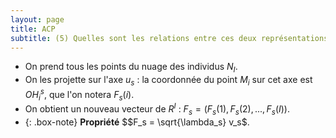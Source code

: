 ```yaml
---
layout: page
title: ACP
subtitle: (5) Quelles sont les relations entre ces deux représentations approchées ? 
---
```


* On prend tous les points du nuage des individus $N_I$.
* On les projette sur l'axe $u_s$ : la coordonnée du point $M_i$ sur cet axe est $OH^s_i$, que l'on notera $F_s(i)$.
* On obtient un nouveau vecteur de $R^I$ : $F_s = (F_s(1),F_s(2),...,F_s(I))$.   
* {: .box-note}
**Propriété** $$F_s = \sqrt{\lambda_s} v_s$. 
